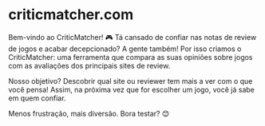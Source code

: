 # criticmatcher.com

Bem-vindo ao CriticMatcher! 🎮
Tá cansado de confiar nas notas de review de jogos e acabar decepcionado? A gente também! Por isso criamos o CriticMatcher: uma ferramenta que compara as suas opiniões sobre jogos com as avaliações dos principais sites de review.

Nosso objetivo? Descobrir qual site ou reviewer tem mais a ver com o que você pensa! Assim, na próxima vez que for escolher um jogo, você já sabe em quem confiar.

Menos frustração, mais diversão. Bora testar? 😊
